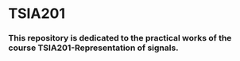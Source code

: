 # TSIA201
### This repository is dedicated to the practical works of the course TSIA201-Representation of signals.
